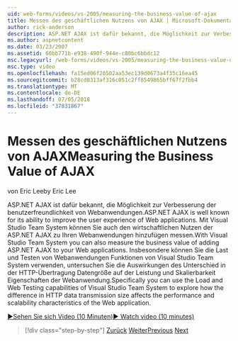 ```yaml
---
uid: web-forms/videos/vs-2005/measuring-the-business-value-of-ajax
title: Messen des geschäftlichen Nutzens von AJAX | Microsoft-Dokumentation
author: rick-anderson
description: ASP.NET AJAX ist dafür bekannt, die Möglichkeit zur Verbesserung der benutzerfreundlichkeit von Webanwendungen. Mit Visual Studio Team System können Sie auch die Busine messen...
ms.author: aspnetcontent
ms.date: 03/23/2007
ms.assetid: 60bb771b-e938-490f-944e-c80bc6bbdc12
msc.legacyurl: /web-forms/videos/vs-2005/measuring-the-business-value-of-ajax
msc.type: video
ms.openlocfilehash: fa15ed06f20502aa53ec139d0673a4f35c16ea45
ms.sourcegitcommit: b28cd0313af316c051c2ff8549865bff67f2fbb4
ms.translationtype: MT
ms.contentlocale: de-DE
ms.lasthandoff: 07/05/2018
ms.locfileid: "37831867"
---
```

<a name="measuring-the-business-value-of-ajax"></a><span data-ttu-id="e519c-104">Messen des geschäftlichen Nutzens von AJAX</span><span class="sxs-lookup"><span data-stu-id="e519c-104">Measuring the Business Value of AJAX</span></span>
====================
<span data-ttu-id="e519c-105">von Eric Lee</span><span class="sxs-lookup"><span data-stu-id="e519c-105">by Eric Lee</span></span>

<span data-ttu-id="e519c-106">ASP.NET AJAX ist dafür bekannt, die Möglichkeit zur Verbesserung der benutzerfreundlichkeit von Webanwendungen.</span><span class="sxs-lookup"><span data-stu-id="e519c-106">ASP.NET AJAX is well known for its ability to improve the user experience of Web applications.</span></span> <span data-ttu-id="e519c-107">Mit Visual Studio Team System können Sie auch den wirtschaftlichen Nutzen der ASP.NET AJAX zu Ihren Webanwendungen hinzufügen messen.</span><span class="sxs-lookup"><span data-stu-id="e519c-107">With Visual Studio Team System you can also measure the business value of adding ASP.NET AJAX to your Web applications.</span></span> <span data-ttu-id="e519c-108">Insbesondere können Sie die Last und Testen von Webanwendungen Funktionen von Visual Studio Team System verwenden, untersuchen Sie die Auswirkungen des Unterschied in der HTTP-Übertragung Datengröße auf der Leistung und Skalierbarkeit Eigenschaften der Webanwendung.</span><span class="sxs-lookup"><span data-stu-id="e519c-108">Specifically you can use the Load and Web Testing capabilities of Visual Studio Team System to explore how the difference in HTTP data transmission size affects the performance and scalability characteristics of the Web application.</span></span>

[<span data-ttu-id="e519c-109">&#9654;Sehen Sie sich Video (10 Minuten)</span><span class="sxs-lookup"><span data-stu-id="e519c-109">&#9654; Watch video (10 minutes)</span></span>](https://channel9.msdn.com/Blogs/ASP-NET-Site-Videos/measuring-the-business-value-of-ajax)

> [!div class="step-by-step"]
> <span data-ttu-id="e519c-110">[Zurück](introduction-to-managing-and-running-tests-with-team-system.md)
> [Weiter](code-coverage-of-automated-tests.md)</span><span class="sxs-lookup"><span data-stu-id="e519c-110">[Previous](introduction-to-managing-and-running-tests-with-team-system.md)
[Next](code-coverage-of-automated-tests.md)</span></span>
